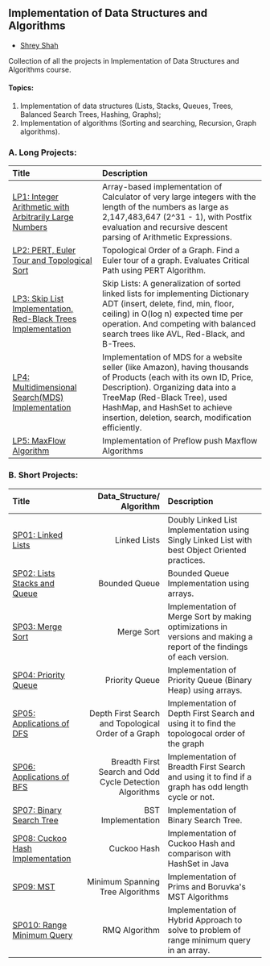 ## Implementation of Data Structures and Algorithms

- [Shrey Shah](https://github.com/shrey23812) 
 
Collection of all the projects in Implementation of Data Structures and Algorithms course.

#### Topics: 
1. Implementation of data structures (Lists, Stacks, Queues, Trees, Balanced Search Trees, Hashing, Graphs); 
2. Implementation of algorithms (Sorting and searching, Recursion, Graph algorithms).

### A. Long Projects: 

|     Title      |   Description  | 
|:---------------|:---------------| 
| [LP1: Integer Arithmetic with Arbitrarily Large Numbers](https://github.com/shrey23812/Implementation_of_data_structures_and_algorithms/tree/master/LP1)  | Array-based implementation of Calculator of very large integers with the length of the numbers as large as 2,147,483,647 (2^31 - 1), with Postfix evaluation and recursive descent parsing of Arithmetic Expressions. | 
| [LP2: PERT, Euler Tour and Topological Sort](https://github.com/shrey23812/Implementation_of_data_structures_and_algorithms/tree/master/LP2)  | Topological Order of a Graph. Find a Euler tour of a graph. Evaluates Critical Path using PERT Algorithm. | 
| [LP3: Skip List Implementation, Red-Black Trees Implementation](https://github.com/shrey23812/Implementation_of_data_structures_and_algorithms/tree/master/LP3)  | Skip Lists: A generalization of sorted linked lists for implementing Dictionary ADT (insert, delete, find, min, floor, ceiling) in O(log n) expected time per operation. And competing with balanced search trees like AVL, Red-Black, and B-Trees. | 
| [LP4: Multidimensional Search(MDS) Implementation](https://github.com/shrey23812/Implementation_of_data_structures_and_algorithms/tree/master/LP4) | Implementation of MDS for a website seller (like Amazon), having thousands of Products (each with its own ID, Price, Description). Organizing data into a TreeMap (Red-Black Tree), used HashMap, and HashSet to achieve insertion, deletion, search, modification efficiently. | 
| [LP5: MaxFlow Algorithm](https://github.com/shrey23812/Implementation_of_data_structures_and_algorithms/tree/master/LP5) | Implementation of Preflow push Maxflow Algorithms | 
 
 
 ### B. Short Projects: 
 
|     Title      |  Data_Structure/ Algorithm  |  Description  | 
|:---------------|----------------------------:|:--------------| 
| [SP01: Linked Lists](https://github.com/shrey23812/Implementation_of_data_structures_and_algorithms/tree/master/sxs190184(sp1)) | Linked Lists | Doubly Linked List Implementation using Singly Linked List with best Object Oriented practices. | 
| [SP02: Lists Stacks and Queue](https://github.com/shrey23812/Implementation_of_data_structures_and_algorithms/tree/master/sxs190184(sp2)) | Bounded Queue | Bounded Queue Implementation using arrays. | 
| [SP03: Merge Sort](https://github.com/shrey23812/Implementation_of_data_structures_and_algorithms/tree/master/sxs190184(sp3)) | Merge Sort | Implementation of Merge Sort by making optimizations in versions and making a report of the findings of each version. | 
| [SP04: Priority Queue](https://github.com/shrey23812/Implementation_of_data_structures_and_algorithms/tree/master/sxs190184(sp4)) | Priority Queue | Implementation of Priority Queue (Binary Heap) using arrays. | 
| [SP05: Applications of DFS](https://github.com/shrey23812/Implementation_of_data_structures_and_algorithms/tree/master/sxs190184(sp5)) | Depth First Search and Topological Order of a Graph | Implementation of Depth First Search and using it to find the topologocal order of the graph | 
| [SP06: Applications of BFS](https://github.com/shrey23812/Implementation_of_data_structures_and_algorithms/tree/master/sxs190184(sp6)) | Breadth First Search and Odd Cycle Detection Algorithms | Implementation of Breadth First Search and using it to find if a graph has odd length cycle or not. | 
| [SP07: Binary Search Tree](https://github.com/shrey23812/Implementation_of_data_structures_and_algorithms/tree/master/sxs190184(sp7)) | BST Implementation | Implementation of Binary Search Tree. | 
| [SP08: Cuckoo Hash Implementation](https://github.com/shrey23812/Implementation_of_data_structures_and_algorithms/tree/master/sxs190184(sp8)) | Cuckoo Hash | Implementation of Cuckoo Hash and comparison with HashSet in Java | 
| [SP09: MST](https://github.com/shrey23812/Implementation_of_data_structures_and_algorithms/tree/master/sxs190184(sp9)) | Minimum Spanning Tree Algorithms | Implementation of Prims and Boruvka's MST Algorithms | 
| [SP010: Range Minimum Query](https://github.com/shrey23812/Implementation_of_data_structures_and_algorithms/tree/master/sxs190184(sp10)) | RMQ Algorithm | Implementation of Hybrid Approach to solve to problem of range minimum query in an array. | 
